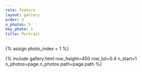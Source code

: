 ```yaml
---
role: feature
layout: gallery
order: 3
n_photos: 5
key_photo: 1
title: Portrait
---
```


{% assign photo_index = 1 %}

<!-- for now, this determines gallery parameters for all the home page galleries -->
<!-- (as long as it remains the last gallery on the home page) -->
{% include gallery.html row_height=450 row_tol=0.4 n_start=1 n_photos=page.n_photos path=page.path %}
